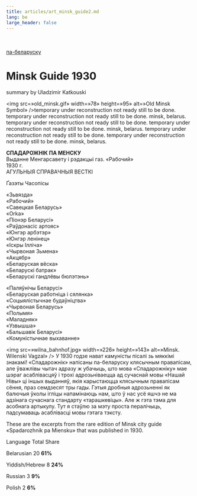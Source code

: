 ```yaml
---
title: articles/art_minsk_guide2.md 
lang: be
large_header: false
---
```







<br /><br />
<a href=»articles/art_minsk_guide.html»>па-беларуску</a><br />


<h1 id=»minsk-guide-1930»>Minsk Guide 1930</h1>

summary by Uladzimir Katkouski


<img src=»old_minsk.gif» width=»78» height=»95» alt=»Old Minsk Symbol» />temporary under reconstruction not ready still to be done. temporary under reconstruction not ready still to be done. minsk, belarus. temporary under reconstruction not ready still to be done. temporary under reconstruction not ready still to be done. minsk, belarus. temporary under reconstruction not ready still to be done. temporary under reconstruction not ready still to be done. minsk, belarus.


<strong>СПАДАРОЖНІК ПА МЕНСКУ</strong><br />
Выданне Менгарсавету і рэдакцыі газ. «Рабочий»<br />
1930 г.<br />
АГУЛЬНЫЯ СПРАВАЧНЫЯ ВЕСТКІ<br />



Ґазэты
Часопісы

</tr>
<tr class=»even»>

«Зьвязда»<br />
«Рабочий»<br />
«Савецкая Беларусь»<br />
«Orka»<br />
«Піонэр Беларусі»<br />
«Раўдонасіс артояс»<br />
«Юнгэр арбэтэр»<br />
«Юнгэр ленінец»<br />
«Іскры Ілліча»<br />
«Чырвоная Зьмена»<br />
«Акцябр»<br />
«Беларуская вёска»<br />
«Беларускі батрак»<br />
«Беларускі гандлёвы бюлэтэнь»<br />

«Паляўнічы Беларусі»<br />
«Беларуская работніца і сялянка»<br />
«Соцыялістычнае будаўніцтва»<br />
«Чырвоная Беларусь»<br />
«Полымя»<br />
«Маладняк»<br />
«Узвышша»<br />
«Бальшавік Беларусі»<br />
«Комуністычнае выхаванне»<br />

<img src=»wilna_bahnhof.jpg» width=»226» height=»143» alt=»Minsk. Wilenski Vagzal» /> У 1930 годзе нават камуністы пісалі зь мяккімі знакамі! «Спадарожнік» напісаны па-беларуску клясычным правапісам, але ўважлівы чытач адразу ж убачыць, што мова «Спадарожніку» мае шэраг асаблівасцяў і трохі адрозьніваецца ад сучаснай мовы «Нашай Нівы» ці іншых выданняў, якія карыстаюцца клясычным правапісам сёння, праз семдзесят тры гады. Гэтыя дробныя адрозьненні як балючыя ўколы ігліцы напамінаюць нам, што ў нас усё яшчэ не ма адзінага сучаснага стандарту «тарашкевіцы». Але ж гэта тэма для асобнага артыкулу. Тут я стаўлю за мэту проста пералічыць, падсумаваць асаблівасці мовы гэтага тэксту.


These are the excerpts from the rare edition of Minsk city guide «Spadarozhnik pa Miensku» that was published in 1930.


Language
Total
Share

</tr>
<tr class=»even»>

Belarusian
20
<strong>61%</strong>

</tr>
<tr class=»odd»>

Yiddish/Hebrew
8
<strong>24%</strong>

</tr>
<tr class=»even»>

Russian
3
<strong>9%</strong>

</tr>
<tr class=»odd»>

Polish
2
<strong>6%</strong>


